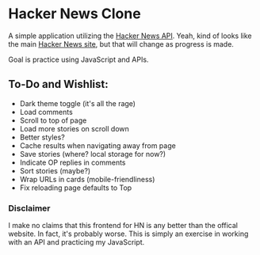 # Hacker News Clone
A simple application utilizing the [Hacker News API](https://github.com/HackerNews/API). Yeah, kind of looks like the main [Hacker News site](https://news.ycombinator.com), but that will change as progress is made.  

Goal is practice using JavaScript and APIs. 

## To-Do and Wishlist:
* Dark theme toggle (it's all the rage)
* Load comments
* Scroll to top of page
* Load more stories on scroll down
* Better styles?
* Cache results when navigating away from page
* Save stories (where? local storage for now?)
* Indicate OP replies in comments
* Sort stories (maybe?)
* Wrap URLs in cards (mobile-friendliness)
* Fix reloading page defaults to Top

### Disclaimer
I  make no claims that this frontend for HN is any better than the offical website. In fact, it's probably worse. This is simply an exercise in working with an API and practicing my JavaScript.